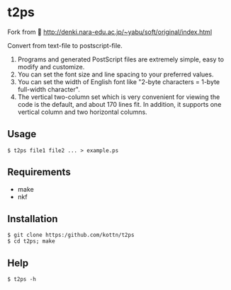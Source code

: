 # t2ps
Fork from :link: http://denki.nara-edu.ac.jp/~yabu/soft/original/index.html

Convert from text-file to postscript-file.
1. Programs and generated PostScript files are extremely simple, easy to modify and customize.
1. You can set the font size and line spacing to your preferred values.
1. You can set the width of English font like "2-byte characters = 1-byte full-width character".
1. The vertical two-column set which is very convenient for viewing the code is the default, and about 170 lines fit. In addition, it supports one vertical column and two horizontal columns.

## Usage
```
$ t2ps file1 file2 ... > example.ps
```

## Requirements
* make
* nkf

## Installation
```
$ git clone https:/github.com/kottn/t2ps
$ cd t2ps; make
```

## Help
```
$ t2ps -h
```
